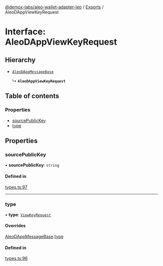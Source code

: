 [@demox-labs/aleo-wallet-adapter-leo](../README.md) / [Exports](../modules.md) / AleoDAppViewKeyRequest

# Interface: AleoDAppViewKeyRequest

## Hierarchy

- [`AleoDAppMessageBase`](AleoDAppMessageBase.md)

  ↳ **`AleoDAppViewKeyRequest`**

## Table of contents

### Properties

- [sourcePublicKey](AleoDAppViewKeyRequest.md#sourcepublickey)
- [type](AleoDAppViewKeyRequest.md#type)

## Properties

### sourcePublicKey

• **sourcePublicKey**: `string`

#### Defined in

[types.ts:97](https://github.com/demox-labs/aleo-wallet-adapter/blob/77a8a54/packages/wallets/leo/types.ts#L97)

___

### type

• **type**: [`ViewKeyRequest`](../enums/AleoDAppMessageType.md#viewkeyrequest)

#### Overrides

[AleoDAppMessageBase](AleoDAppMessageBase.md).[type](AleoDAppMessageBase.md#type)

#### Defined in

[types.ts:96](https://github.com/demox-labs/aleo-wallet-adapter/blob/77a8a54/packages/wallets/leo/types.ts#L96)
